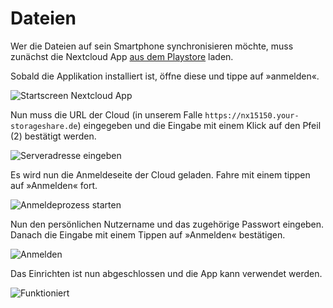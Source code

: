 # Dateien

Wer die Dateien auf sein Smartphone synchronisieren möchte, muss zunächst die Nextcloud App [aus dem Playstore](https://play.google.com/store/apps/details?id=com.nextcloud.client) laden.

Sobald die Applikation installiert ist, öffne diese und tippe auf »anmelden«.

![Startscreen Nextcloud App](files-01.png)

Nun muss die URL der Cloud (in unserem Falle `https://nx15150.your-storageshare.de`) eingegeben und die Eingabe mit einem Klick auf den Pfeil (2) bestätigt werden.

![Serveradresse eingeben](files-02.png)

Es wird nun die Anmeldeseite der Cloud geladen. Fahre mit einem tippen auf »Anmelden« fort.

![Anmeldeprozess starten](files-03.png)

Nun den persönlichen Nutzername und das zugehörige Passwort eingeben. Danach die Eingabe mit einem Tippen auf »Anmelden« bestätigen.

![Anmelden](files-04.png)

Das Einrichten ist nun abgeschlossen und die App kann verwendet werden.

![Funktioniert](files-05.png)

